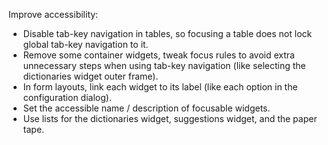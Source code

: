 Improve accessibility:
- Disable tab-key navigation in tables, so focusing a table does not lock global tab-key navigation to it.
- Remove some container widgets, tweak focus rules to avoid extra unnecessary steps when using tab-key navigation (like selecting the dictionaries widget outer frame).
- In form layouts, link each widget to its label (like each option in the configuration dialog).
- Set the accessible name / description of focusable widgets.
- Use lists for the dictionaries widget, suggestions widget, and the paper tape.
